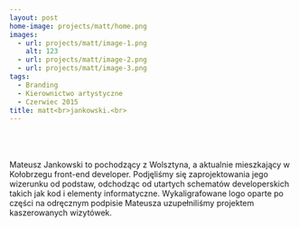 ```yaml
---
layout: post
home-image: projects/matt/home.png
images:
  - url: projects/matt/image-1.png
    alt: 123
  - url: projects/matt/image-2.png
  - url: projects/matt/image-3.png
tags:
  - Branding
  - Kierownictwo artystyczne
  - Czerwiec 2015
title: matt<br>jankowski.<br>
---
```

<br><br><br>Mateusz Jankowski to pochodzący z Wolsztyna, a aktualnie mieszkający w Kołobrzegu front-end developer.
Podjęliśmy się zaprojektowania jego wizerunku od podstaw, odchodząc od utartych schematów developerskich takich jak kod i elementy informatyczne.
Wykaligrafowane logo oparte po części na odręcznym podpisie Mateusza uzupełniliśmy projektem kaszerowanych wizytówek.
